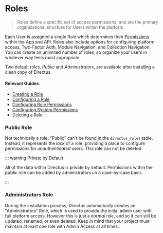 # Roles

> Roles define a specific set of access permissions, and are the primary organizational structure for Users within the
> platform.

Each User is assigned a single Role which determines their [Permissions](/concepts/permissions/) within the App and API.
Roles also include options for configuring platform access, Two-Factor Auth, Module Navigation, and Collection
Navigation. You can create an unlimited number of roles, so organize your users in whatever way feels most appropriate.

Two default roles, _Public_ and _Administrators_, are available after installing a clean copy of Directus.

#### Relevant Guides

- [Creating a Role](/guides/roles/#creating-a-role)
- [Configuring a Role](/guides/roles/#configuring-a-role)
- [Configuring Role Permissions](/guides/permissions/#configuring-role-permissions)
- [Configuring System Permissions](/guides/permissions/#configuring-system-permissions)
- [Deleting a Role](/guides/roles/#deleting-a-role)

### Public Role

Not technically a role, "Public" can't be found in the `directus_roles` table. Instead, it represents the _lack_ of a
role, providing a place to configure permissions for _unauthenticated_ users. This role can not be deleted.

::: warning Private by Default

All of the data within Directus is private by default. Permissions within the public role can be added by administrators
on a case-by-case basis.

:::

### Administrators Role

During the installation process, Directus automatically creates an "Administrators" Role, which is used to provide the
initial admin user with full platform access. However this is just a _normal_ role, and so it can still be updated,
renamed, or even deleted. Keep in mind that your project must maintain at least one role with Admin Access at all times.
